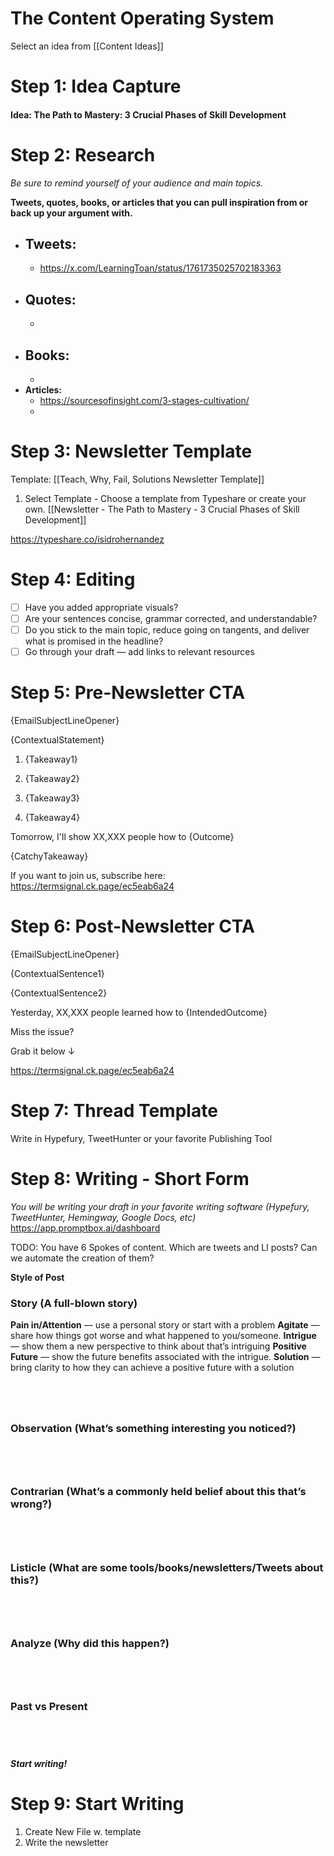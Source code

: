 # The Content Operating System

Select an idea from [[Content Ideas]]

# Step 1: Idea Capture

#### **Idea:** The Path to Mastery: 3 Crucial Phases of Skill Development


# Step 2: Research

*Be sure to remind yourself of your audience and main topics.*

**Tweets, quotes, books, or articles that you can pull inspiration from or back up your argument with.**

- **Tweets:**
    - 
    - https://x.com/LearningToan/status/1761735025702183363
- **Quotes:**
    - 
    - 
- **Books:**
    - 
    - 
- **Articles:**
    - https://sourcesofinsight.com/3-stages-cultivation/
    - 
    

# Step 3: Newsletter Template
Template: [[Teach, Why, Fail, Solutions Newsletter Template]]
1. Select Template - Choose a template from Typeshare or create your own.
[[Newsletter - The Path to Mastery - 3 Crucial Phases of Skill Development]]

https://typeshare.co/isidrohernandez



# Step 4: Editing

- [ ]  Have you added appropriate visuals?
- [ ]  Are your sentences concise, grammar corrected, and understandable?
- [ ]  Do you stick to the main topic, reduce going on tangents, and deliver what is promised in the headline?
- [ ]  Go through your draft — add links to relevant resources

# Step 5: Pre-Newsletter CTA

{EmailSubjectLineOpener}

{ContextualStatement}

1. {Takeaway1}

2. {Takeaway2} 

3. {Takeaway3} 

4. {Takeaway4}

Tomorrow, I'll show XX,XXX people how to {Outcome}

{CatchyTakeaway}

If you want to join us, subscribe here: https://termsignal.ck.page/ec5eab6a24

# Step 6: Post-Newsletter CTA

{EmailSubjectLineOpener}

{ContextualSentence1}

{ContextualSentence2}

Yesterday, XX,XXX people learned how to {IntendedOutcome}

Miss the issue?

Grab it below ↓

https://termsignal.ck.page/ec5eab6a24

# Step 7: Thread Template

Write in Hypefury, TweetHunter or your favorite Publishing Tool

# Step 8: Writing -  Short Form

*You will be writing your draft in your favorite writing software (Hypefury, TweetHunter, Hemingway, Google Docs, etc)*
https://app.promptbox.ai/dashboard

TODO: You have 6 Spokes of content. Which are tweets and LI posts? Can we automate the creation of them?

**Style of Post**




### Story (A full-blown story)

**Pain in/Attention** — use a personal story or start with a problem
**Agitate** — share how things got worse and what happened to you/someone.
**Intrigue** — show them a new perspective to think about that’s intriguing
**Positive Future** — show the future benefits associated with the intrigue.
**Solution** — bring clarity to how they can achieve a positive future with a solution

```




```



### Observation (What’s something interesting you noticed?)

```




```

### Contrarian (What’s a commonly held belief about this that’s wrong?)

```




```

### Listicle (What are some tools/books/newsletters/Tweets about this?)

```




```

### Analyze (Why did this happen?)

```




```

### Past vs Present 

```




```


***Start writing!***
# Step 9: Start Writing
1. Create New File w. template
2. Write the newsletter